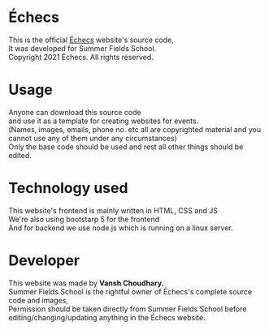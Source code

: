 # Échecs
This is the official <a href="https://echecs.ga/">Échecs</a> website's source code,<br>
It was developed for Summer Fields School.<br>
Copyright 2021 Échecs. All rights reserved.
# Usage
Anyone can download this source code <br> 
and use it as a template for creating websites for events. <br>
(Names, images, emails, phone no. etc all are copyrighted material and you cannot use any of them under any circumstances)<br>
Only the base code should be used and rest all other things should be edited.
# Technology used
This website's frontend is mainly written in HTML, CSS and JS<br>
We're also using bootstarp 5 for the frontend<br>
And for backend we use node.js which is running on a linux server.
# Developer
This website was made by <strong>Vansh Choudhary.</strong><br>
Summer Fields School is the rightful owner of Échecs's complete source code and images,<br>
Permission should be taken directly from Summer Fields School before editing/changing/updating anything in the Échecs website.
